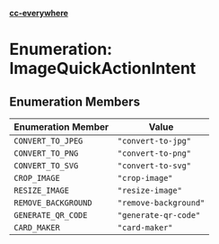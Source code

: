 [**cc-everywhere**](../../../../../index.md)

<HorizontalLine />

# Enumeration: ImageQuickActionIntent

## Enumeration Members

| Enumeration Member | Value |
| ------ | ------ |
| `CONVERT_TO_JPEG` | `"convert-to-jpg"` |
| `CONVERT_TO_PNG` | `"convert-to-png"` |
| `CONVERT_TO_SVG` | `"convert-to-svg"` |
| `CROP_IMAGE` | `"crop-image"` |
| `RESIZE_IMAGE` | `"resize-image"` |
| `REMOVE_BACKGROUND` | `"remove-background"` |
| `GENERATE_QR_CODE` | `"generate-qr-code"` |
| `CARD_MAKER` | `"card-maker"` |
